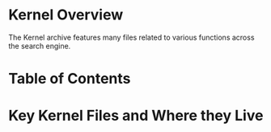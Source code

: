 # Kernel Overview
The Kernel archive features many files related to various functions across the search engine.

# Table of Contents

# Key Kernel Files and Where they Live